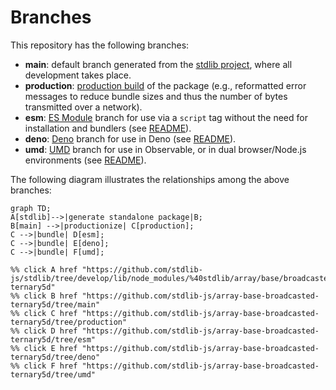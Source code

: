 <!--

@license Apache-2.0

Copyright (c) 2022 The Stdlib Authors.

Licensed under the Apache License, Version 2.0 (the "License");
you may not use this file except in compliance with the License.
You may obtain a copy of the License at

    http://www.apache.org/licenses/LICENSE-2.0

Unless required by applicable law or agreed to in writing, software
distributed under the License is distributed on an "AS IS" BASIS,
WITHOUT WARRANTIES OR CONDITIONS OF ANY KIND, either express or implied.
See the License for the specific language governing permissions and
limitations under the License.

-->

# Branches

This repository has the following branches:

-   **main**: default branch generated from the [stdlib project][stdlib-url], where all development takes place.
-   **production**: [production build][production-url] of the package (e.g., reformatted error messages to reduce bundle sizes and thus the number of bytes transmitted over a network).
-   **esm**: [ES Module][esm-url] branch for use via a `script` tag without the need for installation and bundlers (see [README][esm-readme]).
-   **deno**: [Deno][deno-url] branch for use in Deno (see [README][deno-readme]).
-   **umd**: [UMD][umd-url] branch for use in Observable, or in dual browser/Node.js environments (see [README][umd-readme]).

The following diagram illustrates the relationships among the above branches:

```mermaid
graph TD;
A[stdlib]-->|generate standalone package|B;
B[main] -->|productionize| C[production];
C -->|bundle| D[esm];
C -->|bundle| E[deno];
C -->|bundle| F[umd];

%% click A href "https://github.com/stdlib-js/stdlib/tree/develop/lib/node_modules/%40stdlib/array/base/broadcasted-ternary5d"
%% click B href "https://github.com/stdlib-js/array-base-broadcasted-ternary5d/tree/main"
%% click C href "https://github.com/stdlib-js/array-base-broadcasted-ternary5d/tree/production"
%% click D href "https://github.com/stdlib-js/array-base-broadcasted-ternary5d/tree/esm"
%% click E href "https://github.com/stdlib-js/array-base-broadcasted-ternary5d/tree/deno"
%% click F href "https://github.com/stdlib-js/array-base-broadcasted-ternary5d/tree/umd"
```

[stdlib-url]: https://github.com/stdlib-js/stdlib/tree/develop/lib/node_modules/%40stdlib/array/base/broadcasted-ternary5d
[production-url]: https://github.com/stdlib-js/array-base-broadcasted-ternary5d/tree/production
[deno-url]: https://github.com/stdlib-js/array-base-broadcasted-ternary5d/tree/deno
[deno-readme]: https://github.com/stdlib-js/array-base-broadcasted-ternary5d/blob/deno/README.md
[umd-url]: https://github.com/stdlib-js/array-base-broadcasted-ternary5d/tree/umd
[umd-readme]: https://github.com/stdlib-js/array-base-broadcasted-ternary5d/blob/umd/README.md
[esm-url]: https://github.com/stdlib-js/array-base-broadcasted-ternary5d/tree/esm
[esm-readme]: https://github.com/stdlib-js/array-base-broadcasted-ternary5d/blob/esm/README.md